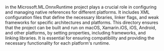 in the Microsoft.ML.OnnxRuntime project plays a crucial role in configuring and managing native references for different platforms. It includes XML configuration files that define the necessary libraries, linker flags, and weak frameworks for specific architectures and platforms. This directory ensures that the project can be built and run on macOS, Xamarin.iOS, iOS, Android, and other platforms, by setting properties, including frameworks, and linking libraries. It is essential for ensuring compatibility and providing the necessary functionality for each platform's runtime.